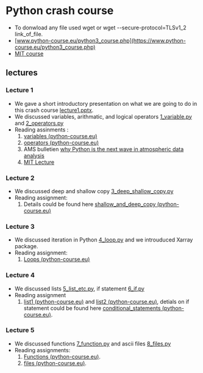 # Python crash course
- To donwload any file used wget or wget --secure-protocol=TLSv1_2 link_of_file.
- [www.python-course.eu/python3_course.php](https://www.python-course.eu/python3_course.php)
- [MIT course](https://ocw.mit.edu/courses/electrical-engineering-and-computer-science/6-189-a-gentle-introduction-to-programming-using-python-january-iap-2011/readings/)

## lectures 
### Lecture 1
- We gave a short introductory presentation on what we are going to do in this crash course [lecture1.pptx](lectures/lecture1.pptx). 
- We discussed variables, arithmatic, and logical operators [1_variable.py](1_variable.py) and [2_operators.py](2_operators.py)
- Reading assinments : 
  1. [variables (python-course.eu)](https://python-course.eu/python-tutorial/data-types-and-variables.php) 
  2. [operators (python-course.eu)](https://python-course.eu/python-tutorial/operators.php)
  3. AMS bulletien [why Python is the next wave in atmospheric data analysis](lectures/why_python_is_the_next_wave_in_earth_sciences_computing.pdf)  
  4. [MIT Lecture](https://www.greenteapress.com/thinkpython/thinkCSpy/html/chap02.html)
### Lecture 2
- We discussed deep and shallow copy [3_deep_shallow_copy.py](lectures/3_deep_shallow_copy.py)
- Reading assignment:
  1. Details could be found here [shallow_and_deep_copy (python-course.eu)](https://python-course.eu/python-tutorial/shallow-and-deep-copy.php)
### Lecture 3
- We discussed iteration in Python [4_loop.py](4_loop.py) and we introuduced Xarray package.
- Reading assignment:
  1. [Loops (python-course.eu)](https://python-course.eu/python-tutorial/for-loop.php)
### Lecture 4
- We discussed lists [5_list_etc.py](5_list_etc.py), if statement [6_if.py](6_if.py) 
- Reading assignment
  1. [list1 (python-course.eu)](https://python-course.eu/python-tutorial/sequential-data-types.php) and [list2 (python-course.eu)](https://python-course.eu/python-tutorial/list-manipulation.php), detials on if statement could be found here [conditional_statements (python-course.eu)](https://python-course.eu/python-tutorial/conditional-statements.php). 

### Lecture 5
- We discussed functions [7_function.py](7_function.py) and ascii files [8_files.py](8_files.py)
- Reading assignments:
  1. [Functions (python-course.eu)](https://python-course.eu/python-tutorial/functions.php).
  2. [files (python-course.eu)](https://python-course.eu/python-tutorial/file-management.php).


